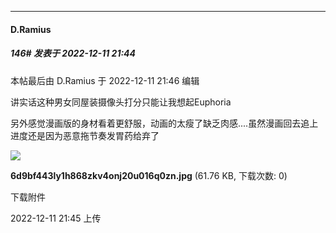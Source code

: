 

*****

####  D.Ramius  
##### 146#       发表于 2022-12-11 21:44

 本帖最后由 D.Ramius 于 2022-12-11 21:46 编辑 

讲实话这种男女同屋装摄像头打分只能让我想起Euphoria

另外感觉漫画版的身材看着更舒服，动画的太瘦了缺乏肉感....虽然漫画回去追上进度还是因为恶意拖节奏发胃药给弃了

<img src="https://img.saraba1st.com/forum/202212/11/214531phowno4lz42hneny.jpg" referrerpolicy="no-referrer">

<strong>6d9bf443ly1h868zkv4onj20u016q0zn.jpg</strong> (61.76 KB, 下载次数: 0)

下载附件

2022-12-11 21:45 上传

